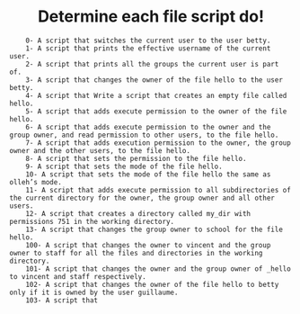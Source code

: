 <h1 align="center">Determine each file script do!</h1>

        0- A script that switches the current user to the user betty.
        1- A script that prints the effective username of the current user. 
        2- A script that prints all the groups the current user is part of.
        3- A script that changes the owner of the file hello to the user betty.
        4- A script that Write a script that creates an empty file called hello.
        5- A script that adds execute permission to the owner of the file hello.
        6- A script that adds execute permission to the owner and the group owner, and read permission to other users, to the file hello.
        7- A script that adds execution permission to the owner, the group owner and the other users, to the file hello.
        8- A script that sets the permission to the file hello.
        9- A script that sets the mode of the file hello.
        10- A script that sets the mode of the file hello the same as olleh’s mode.
        11- A script that adds execute permission to all subdirectories of the current directory for the owner, the group owner and all other users.
        12- A script that creates a directory called my_dir with permissions 751 in the working directory.
        13- A script that changes the group owner to school for the file hello.
        100- A script that changes the owner to vincent and the group owner to staff for all the files and directories in the working directory.
        101- A script that changes the owner and the group owner of _hello to vincent and staff respectively.
        102- A script that changes the owner of the file hello to betty only if it is owned by the user guillaume.
        103- A script that 
